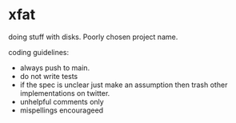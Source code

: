 # xfat
doing stuff with disks. Poorly chosen project name.

coding guidelines:
- always push to main.
- do not write tests
- if the spec is unclear just make an assumption then trash other implementations on twitter.
- unhelpful comments only
- mispellings encourageed
